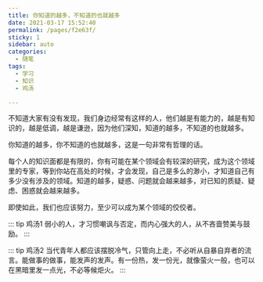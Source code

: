 ```yaml
---
title: 你知道的越多，不知道的也就越多
date: 2021-03-17 15:52:40
permalink: /pages/f2e63f/
sticky: 1
sidebar: auto
categories: 
  - 随笔
tags: 
  - 学习
  - 知识
  - 鸡汤

---
```


不知道大家有没有发现，我们身边经常有这样的人，他们越是有能力的，越是有知识的，越是低调，越是谦逊，因为他们深知，知道的越多，不知道的也就越多。
<!-- more -->

你知道的越多，你不知道的也就越多，这是一句非常有哲理的话。

每个人的知识面都是有限的，你有可能在某个领域会有较深的研究，成为这个领域里的专家，等到你站在高处的时候，才会发现，自己是多么的渺小，才知道自己有多少没有涉及的领域。知道的越多，疑惑、问题就会越来越多，对已知的质疑、疑虑、困惑就会越来越多。

即使如此，我们也应该努力，至少可以成为某个领域的佼佼者。

::: tip 鸡汤1
弱小的人，才习惯嘲讽与否定，而内心强大的人，从不吝啬赞美与鼓励。
:::

::: tip 鸡汤2
当代青年人都应该摆脱冷气，只管向上走，不必听从自暴自弃者的流言。能做事的做事，能发声的发声。有一份热，发一份光，就像萤火一般，也可以在黑暗里发一点光，不必等候炬火。
:::


